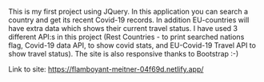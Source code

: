 This is my first project using JQuery.
In this application you can search a country and get its recent Covid-19 records. In addition EU-countries will have extra data which shows their current travel status.
I have used 3 different API:s in this project (Rest Countries - to print searched nations flag, Covid-19 data API, to show covid stats, and EU-Covid-19 Travel API to show travel
status). The site is also responsive thanks to Bootstrap :-)

Link to site: https://flamboyant-meitner-04f69d.netlify.app/

